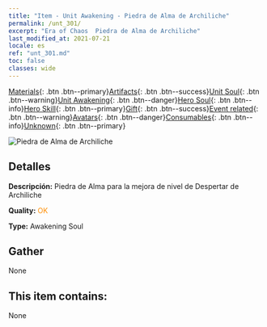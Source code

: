 ```yaml
---
title: "Item - Unit Awakening - Piedra de Alma de Archiliche"
permalink: /unt_301/
excerpt: "Era of Chaos  Piedra de Alma de Archiliche"
last_modified_at: 2021-07-21
locale: es
ref: "unt_301.md"
toc: false
classes: wide
---
```

 [Materials](/ItemsES/){: .btn .btn--primary}[Artifacts](/ItemsES/Artifacts/){: .btn .btn--success}[Unit Soul](/ItemsES/UnitSoul/){: .btn .btn--warning}[Unit Awakening](/ItemsES/UnitAwakening/){: .btn .btn--danger}[Hero Soul](/ItemsES/HeroSoul/){: .btn .btn--info}[Hero Skill](/ItemsES/HeroSkill/){: .btn .btn--primary}[Gift](/ItemsES/Gift/){: .btn .btn--success}[Event related](/ItemsES/Events/){: .btn .btn--warning}[Avatars](/ItemsES/Avatars/){: .btn .btn--danger}[Consumables](/ItemsES/Consumables/){: .btn .btn--info}[Unknown](/ItemsES/Unknown/){: .btn .btn--primary}

 ![Piedra de Alma de Archiliche](/images/u/tia_wuyao.jpg)

## Detalles
 **Descripción:** Piedra de Alma para la mejora de nivel de Despertar de Archiliche

 **Quality:** <span style="color: #FF8C00">OK</span>

 **Type:** Awakening Soul

## Gather

  None

## This item contains:

  None

